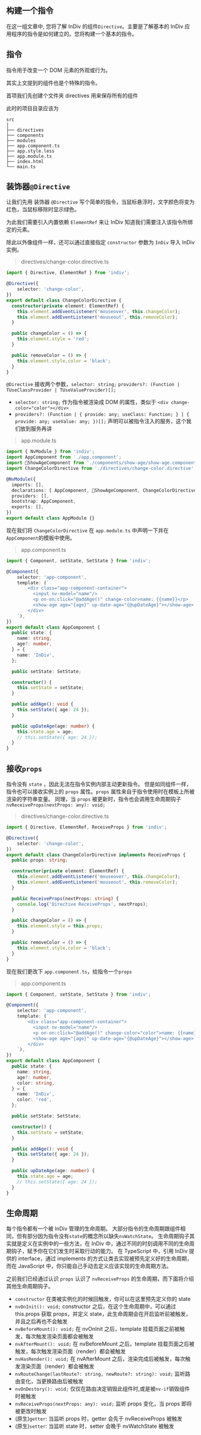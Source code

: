 ## 构建一个指令

在这一组文章中, 您将了解 InDiv 的组件`Directive`。主要是了解基本的 InDiv 应用程序的指令是如何建立的。您将构建一个基本的指令。


## 指令

指令用于改变一个 DOM 元素的外观或行为。

其实上文提到的组件也是个特殊的指令。

首项我们先创建个文件夹 directives 用来保存所有的组件 

此时的项目目录应该为

```
src
|
├── directives
├── components
├── modules
├── app.component.ts
├── app.style.less
├── app.module.ts
├── index.html
└── main.ts
```


## 装饰器`@Directive`

让我们先用 装饰器 `@Directive` 写个简单的指令，当鼠标悬浮时，文字颜色将变为红色，当鼠标移除时显示绿色。

为此我们需要引入内置依赖 `ElementRef` 来让 InDiv 知道我们需要注入该指令所绑定的元素。

除此以外像组件一样，还可以通过直接指定 `constructor` 参数为 `InDiv` 导入 InDiv实例。

> directives/change-color.directive.ts

```typescript
import { Directive, ElementRef } from 'indiv';

@Directive({
    selector: 'change-color',
})
export default class ChangeColorDirective {
  constructor(private element: ElementRef) {
    this.element.addEventListener('mouseover', this.changeColor);
    this.element.addEventListener('mouseout', this.removeColor);
  }

  public changeColor = () => {
    this.element.style = 'red';
  }

  public removeColor = () => {
    this.element.style.color = 'black';
  }
}
```

`@Directive` 接收两个参数，`selector: string;` `providers?: (Function | TUseClassProvider | TUseValueProvider)[];`

* `selector: string;`  作为指令被渲染成 DOM 的属性，类似于 `<div change-color="color"></div>`
* `providers?: (Function | { provide: any; useClass: Function; } | { provide: any; useValue: any; })[];` 声明可以被指令注入的服务，这个我们放到服务再讲

> app.module.ts

```typescript
import { NvModule } from 'indiv';
import AppComponent from './app.component';
import ShowAgeComponent from './components/show-age/show-age.component';
import ChangeColorDirective from './directives/change-color.directive';

@NvModule({
  imports: [],
  declarations: [ AppComponent, ShowAgeComponent, ChangeColorDirective ],
  providers: [],
  bootstrap: AppComponent,
  exports: [],
})
export default class AppModule {}
```

现在我们将 `ChangeColorDirective` 在 `app.module.ts` 中声明一下并在`AppComponent`的模板中使用。

> app.component.ts

```typescript
import { Component, setState, SetState } from 'indiv';

@Component({
    selector: 'app-component',
    template: (`
        <div class="app-component-container">
          <input nv-model="name"/>
          <p on-on:click="@addAge()" change-color>name: {{name}}</p>
          <show-age age="{age}" up-date-age="{@upDateAge}"></show-age>
        </div>
    `),
})
export default class AppComponent {
  public state: {
    name: string,
    age?: number,
  } = {
    name: 'InDiv',
  };

  public setState: SetState;

  constructor() {
    this.setState = setState;
  }

  public addAge(): void {
    this.setState({ age: 24 });
  }

  public upDateAge(age: number) {
    this.state.age = age;
    // this.setState({ age: 24 });
  }
}
```


## 接收`props`

指令没有 `state` ，因此无法在指令实例内部主动更新指令。
但是如同组件一样，指令也可以接收实例上的 `props` 属性。`props` 属性来自于指令使用时在模板上所被渲染的字符串变量。
同理，当 `props` 被更新时，指令也会调用生命周期钩子 `nvReceiveProps(nextProps: any): void;`

> directives/change-color.directive.ts

```typescript
import { Directive, ElementRef, ReceiveProps } from 'indiv';

@Directive({
    selector: 'change-color',
})
export default class ChangeColorDirective implements ReceiveProps {
  public props: string;

  constructor(private element: ElementRef) {
    this.element.addEventListener('mouseover', this.changeColor);
    this.element.addEventListener('mouseout', this.removeColor);
  }

  public ReceiveProps(nextProps: string) {
    console.log('Directive ReceiveProps', nextProps);
  }

  public changeColor = () => {
    this.element.style = this.props;
  }

  public removeColor = () => {
    this.element.style.color = 'black';
  }
}
```

现在我们更改下 `app.component.ts`，给指令一个`props`

> app.component.ts

```typescript
import { Component, setState, SetState } from 'indiv';

@Component({
    selector: 'app-component',
    template: (`
        <div class="app-component-container">
          <input nv-model="name"/>
          <p on-on:click="@addAge()" change-color="color">name: {{name}}</p>
          <show-age age="{age}" up-date-age="{@upDateAge}"></show-age>
        </div>
    `),
})
export default class AppComponent {
  public state: {
    name: string,
    age?: number,
    color: string,
  } = {
    name: 'InDiv',
    color: 'red',
  };

  public setState: SetState;

  constructor() {
    this.setState = setState;
  }

  public addAge(): void {
    this.setState({ age: 24 });
  }

  public upDateAge(age: number) {
    this.state.age = age;
    // this.setState({ age: 24 });
  }
}
```



## 生命周期

每个指令都有一个被 InDiv 管理的生命周期。
大部分指令的生命周期跟组件相同，但有部分因为指令没有`state`的概念所以缺失`nvWatchState`。
生命周期钩子其实就是定义在实例中的一些方法，在 InDiv 中，通过不同的时刻调用不同的生命周期钩子，赋予你在它们发生时采取行动的能力。
在 TypeScript 中，引用 InDiv 提供的 interface，通过 implements 的方式让类去实现被预先定义好的生命周期，而在 JavaScript 中，你只能自己手动去定义应该实现的生命周期方法。

之前我们已经通过认识 `props` 认识了 `nvReceiveProps` 的生命周期，而下面将介绍其他生命周期钩子。

* `constructor` 在类被实例化的时候回触发，你可以在这里预先定义你的 state
* `nvOnInit(): void;` constructor 之后，在这个生命周期中，可以通过 this.props 获取 props，并定义 state，此生命周期会在开启监听前被触发，并且之后再也不会触发
* `nvBeforeMount(): void;` 在 nvOnInit 之后，template 挂载页面之前被触发，每次触发渲染页面都会被触发
* `nvAfterMount(): void;` 在 nvBeforeMount 之后，template 挂载页面之后被触发，每次触发渲染页面（render）都会被触发
* `nvHasRender(): void;` 在 nvAfterMount 之后，渲染完成后被触发，每次触发渲染页面（render）都会被触发
* `nvRouteChange(lastRoute?: string, newRoute?: string): void;` 监听路由变化，当更换路由后被触发
* `nvOnDestory(): void;` 仅仅在路由决定销毁此组件时,或是被`nv-if`销毁组件时被触发
* `nvReceiveProps(nextProps: any): void;` 监听 props 变化，当 props 即将被更改时触发
* (原生)`getter`: 当监听 props 时，getter 会先于 nvReceiveProps 被触发
* (原生)`setter`: 当监听 state 时，setter 会晚于 nvWatchState 被触发
